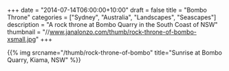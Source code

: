 +++
date = "2014-07-14T06:00:00+10:00"
draft = false
title = "Bombo Throne"
categories = ["Sydney", "Australia", "Landscapes", "Seascapes"]
description = "A rock throne at Bombo Quarry in the South Coast of NSW"
thumbnail = "//www.janalonzo.com/thumb/rock-throne-of-bombo-xsmall.jpg"
+++

{{% img srcname="/thumb/rock-throne-of-bombo" title="Sunrise at Bombo Quarry, Kiama, NSW" %}}
